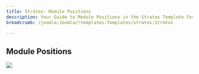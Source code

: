```yaml
---
title: Stratos: Module Positions
description: Your Guide to Module Positions in the Stratos Template for Joomla
breadcrumb: /joomla:Joomla/!templates:Templates/stratos:Stratos

---
```


Module Positions
-----

![][positions]

[positions]: assets/positions.jpg